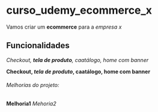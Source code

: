 # curso_udemy_ecommerce_x

Vamos criar um **ecommerce** para a _empresa x_

## Funcionalidades

_Checkout, **tela de produto**, caatálogo, home com banner_

**Checkout, *tela de produto*, caatálogo, home com banner**

###### Melhorias do projeto:

__Melhoria1__
_Mehoria2_

